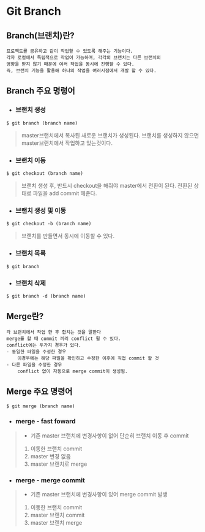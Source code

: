 # Git Branch

## Branch(브랜치)란?
```
프로젝트를 공유하고 같이 작업할 수 있도록 해주는 기능이다.
각자 로컬에서 독립적으로 작업이 가능하며, 각각의 브랜치는 다른 브랜치의
영향을 받지 않기 때문에 여러 작업을 동시에 진행할 수 있다.
즉, 브랜치 기능을 활용해 하나의 작업을 여러시점에서 개발 할 수 있다.
```

## Branch 주요 명령어

- ### 브랜치 생성
`$ git branch (branch name)`
> master브랜치에서 복사된 새로운 브랜치가 생성된다. 브랜치를 생성하지 않으면 master브랜치에서 작업하고 있는것이다.


- ### 브랜치 이동
`$ git checkout (branch name)`
> 브랜치 생성 후, 반드시 checkout을 해줘야 master에서 전환이 된다.
전환된 상태로 파일을 add commit 헤준다.

- ### 브랜치 생성 및 이동
`$ git checkout -b (branch name)`
> 브랜치를 만들면서 동시에 이동할 수 있다.

- ### 브랜치 목록 
`$ git branch`


- ### 브랜치 삭제
`$ git branch -d (branch name)`


## Merge란?
```
각 브랜치에서 작업 한 후 합치는 것을 말한다
merge를 할 때 commit 끼리 conflict 될 수 있다. 
conflict에는 두가지 경우가 있다.
- 동일한 파일을 수정한 경우
    이경우에는 해당 파일을 확인하고 수정한 이후에 직접 commit 할 것
- 다른 파일을 수정한 경우
    conflict 없이 자동으로 merge commit이 생성됨.
```


## Merge 주요 명령어

`$ git merge (branch name)`

- ### merge - fast foward
> * 기존 master 브랜치에 변경사항이 없어 단순히 브랜치 이동 후 commit
> 1) 이동한 브랜치 commit
> 2) master 변경 없음
> 3) master 브랜치로 merge



- ### merge - merge commit
> * 기존 master 브랜치에 변경사항이 있어 merge commit 발생
> 1) 이동한 브랜치 commit
> 2) master 브랜치 commit
> 3) master 브랜치 merge







